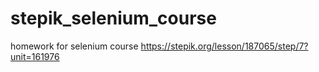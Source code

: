 # stepik_selenium_course
homework for selenium course
https://stepik.org/lesson/187065/step/7?unit=161976

